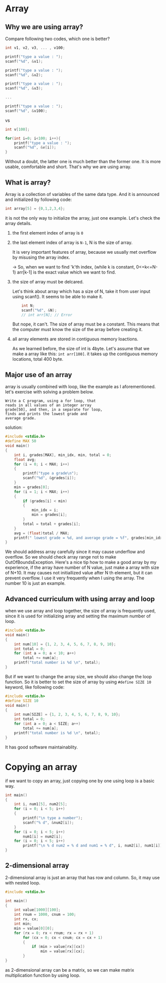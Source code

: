 # Array

## Why we are using array?

Compare following two codes, which one is better?

```c
int v1, v2, v3, ... , v100;

printf("type a value : ");
scanf("%d", &v1);

printf("type a value : ");
scanf("%d", &v2);

printf("type a value : ");
scanf("%d", &v3);

...

printf("type a value : ");
scanf("%d", &v100);
```

vs

```c
int v[100];

for(int i=0; i<100; i++){
    printf("type a value : ");
    scanf("%d", &v[i]);
}
```

Without a doubt, the latter one is much better than the former one.
It is more usable, comfortable and short. That's why we are using array.

## What is array?

Array is a collection of variables of the same data type. And it is announced and initialized by following code:

```c
int array[5] = {0,1,2,3,4};
```

it is not the only way to initialize the array, just one example. Let's check the array details.

1. the first element index of array is `0`
2. the last element index of array is `N-1`, N is the size of array.

   It is very important features of array, because we usually met overflow by misusing the array index.

   -> So, when we want to find 'k'th index, (while k is constant, 0<=k<=N-1)
   arr[k-1] is the exact value which we want to find.

3. the size of array must be delcared.

   Let's think about array which has a size of N, take it from user input using scanf().
   It seems to be able to make it.

   ```c
       int N;
       scanf("%d", &N);
       // int arr[N]; // Error
   ```

   But nope, it can't. The size of array must be a constant. This means that the computer must know the size of the array before creating it.

4. all array elements are stored in contiguous memory loactions.

   As we learned before, the size of int is 4byte. Let's assume that we make a array like this: `int arr[100]`. it takes up the contiguous memory locations, total 400 byte.

## Major use of an array

array is usually combined with loop, like the example as I aforementioned.
let's exercise with solving a problem below.

```text
Write a C program, using a for loop, that
reads in all values of an integer array
grade[50], and then, in a separate for loop,
finds and prints the lowest grade and
average grade.
```

solution:

```c
#include <stdio.h>
#define MAX 50
void main()
{
    int i, grades[MAX], min_idx, min, total = 0;
    float avg;
    for (i = 0; i < MAX; i++)
    {
        printf("type a grade\n");
        scanf("%d", &grades[i]);
    }
    min = grades[0];
    for (i = 1; i < MAX; i++)
    {
        if (grades[i] < min)
        {
            min_idx = i;
            min = grades[i];
        }
        total = total + grades[i];
    }
    avg = (float)total / MAX;
    printf(" lowest grade = %d, and average grade = %f", grades[min_idx], avg);
}
```

We should address array carefully since it may cause underflow and overflow. So we should check array range not to make OutOfBoundsException. Here's a nice tip how to make a good array by my experience, if the array have number of N value, just make a array with size of N+10. It may causes not initiallized value after N th element, but it can prevent overflow. I use it very frequently when I using the array. The number 10 is just an example.

## Advanced curriculum with using array and loop

when we use array and loop together, the size of array is frequently used, since it is used for initializing array and setting the maximum number of loop.

```c
#include <stdio.h>
void main()
{
    int num[10] = {1, 2, 3, 4, 5, 6, 7, 8, 9, 10};
    int total = 0;
    for (int a = 0; a < 10; a++)
        total += num[a];
    printf("total number is %d \n", total);
}
```

But if we want to change the array size, we should also change the loop function. So it is better to set the size of array by using `#define SIZE 10` keyword, like following code:

```c
#include <stdio.h>
#define SIZE 10
void main()
{
    int num[SIZE] = {1, 2, 3, 4, 5, 6, 7, 8, 9, 10};
    int total = 0;
    for (int a = 0; a < SIZE; a++)
        total += num[a];
    printf("total number is %d \n", total);
}
```

It has good software maintainablity.

# Copying an array

if we want to copy an array, just copying one by one using loop is a basic way.

```c
int main()
{
    int i, num1[5], num2[5];
    for (i = 0; i < 5; i++)
    {
        printf("\n type a number");
        scanf("% d", &num2[i]);
    }
    for (i = 0; i < 5; i++)
        num1[i] = num2[i];
    for (i = 0; i < 5; i++)
        printf("\n % d num2 = % d and num1 = % d", i, num2[i], num1[i]);
}
```

## 2-dimensional array

2-dimensional array is just an array that has row and column. So, it may use with nested loop.

```c
#include <stdio.h>

int main()
{
    int value[1000][100];
    int rnum = 1000, cnum = 100;
    int rx, cx;
    int min;
    min = value[0][0];
    for (rx = 0; rx < rnum; rx = rx + 1)
        for (cx = 0; cx < cnum; cx = cx + 1)
        {
            if (min > value[rx][cx])
                min = value[rx][cx];
        }
}
```

as 2-dimensional array can be a matrix, so we can make matrix multiplication function by using loop.
